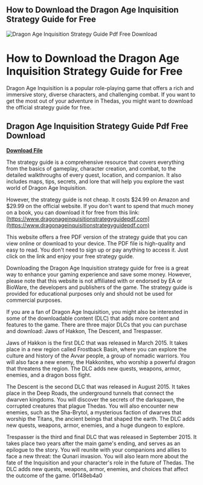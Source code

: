 ## How to Download the Dragon Age Inquisition Strategy Guide for Free

 
![Dragon Age Inquisition Strategy Guide Pdf Free Download](https://guides.gamepressure.com/gfx/logos/980x360/980_410276451.jpg)

 
# How to Download the Dragon Age Inquisition Strategy Guide for Free
 
Dragon Age Inquisition is a popular role-playing game that offers a rich and immersive story, diverse characters, and challenging combat. If you want to get the most out of your adventure in Thedas, you might want to download the official strategy guide for free.
 
## Dragon Age Inquisition Strategy Guide Pdf Free Download


[**Download File**](https://www.google.com/url?q=https%3A%2F%2Ffancli.com%2F2tM7eh&sa=D&sntz=1&usg=AOvVaw3aQuLJ3yuF1W1B347siUxQ)

 
The strategy guide is a comprehensive resource that covers everything from the basics of gameplay, character creation, and combat, to the detailed walkthroughs of every quest, location, and companion. It also includes maps, tips, secrets, and lore that will help you explore the vast world of Dragon Age Inquisition.
 
However, the strategy guide is not cheap. It costs $24.99 on Amazon and $29.99 on the official website. If you don't want to spend that much money on a book, you can download it for free from this link: [https://www.dragonageinquisitionstrategyguidepdf.com](https://www.dragonageinquisitionstrategyguidepdf.com)
 
This website offers a free PDF version of the strategy guide that you can view online or download to your device. The PDF file is high-quality and easy to read. You don't need to sign up or pay anything to access it. Just click on the link and enjoy your free strategy guide.
 
Downloading the Dragon Age Inquisition strategy guide for free is a great way to enhance your gaming experience and save some money. However, please note that this website is not affiliated with or endorsed by EA or BioWare, the developers and publishers of the game. The strategy guide is provided for educational purposes only and should not be used for commercial purposes.
  
If you are a fan of Dragon Age Inquisition, you might also be interested in some of the downloadable content (DLC) that adds more content and features to the game. There are three major DLCs that you can purchase and download: Jaws of Hakkon, The Descent, and Trespasser.
 
Jaws of Hakkon is the first DLC that was released in March 2015. It takes place in a new region called Frostback Basin, where you can explore the culture and history of the Avvar people, a group of nomadic warriors. You will also face a new enemy, the Hakkonites, who worship a powerful dragon that threatens the region. The DLC adds new quests, weapons, armor, enemies, and a dragon boss fight.
 
The Descent is the second DLC that was released in August 2015. It takes place in the Deep Roads, the underground tunnels that connect the dwarven kingdoms. You will discover the secrets of the darkspawn, the corrupted creatures that plague Thedas. You will also encounter new enemies, such as the Sha-Brytol, a mysterious faction of dwarves that worship the Titans, the ancient beings that shaped the earth. The DLC adds new quests, weapons, armor, enemies, and a huge dungeon to explore.
 
Trespasser is the third and final DLC that was released in September 2015. It takes place two years after the main game's ending, and serves as an epilogue to the story. You will reunite with your companions and allies to face a new threat: the Qunari invasion. You will also learn more about the fate of the Inquisition and your character's role in the future of Thedas. The DLC adds new quests, weapons, armor, enemies, and choices that affect the outcome of the game.
 0f148eb4a0
